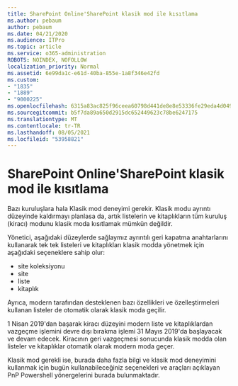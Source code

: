 ```yaml
---
title: SharePoint Online'SharePoint klasik mod ile kısıtlama
ms.author: pebaum
author: pebaum
ms.date: 04/21/2020
ms.audience: ITPro
ms.topic: article
ms.service: o365-administration
ROBOTS: NOINDEX, NOFOLLOW
localization_priority: Normal
ms.assetid: 6e99da1c-e61d-40ba-855e-1a8f346e42fd
ms.custom:
- "1835"
- "1889"
- "9000225"
ms.openlocfilehash: 6315a83ac825f96ceea60798d441de8e8e53336fe29eda4d0491dd8a6a43b352
ms.sourcegitcommit: b5f7da89a650d2915dc652449623c78be6247175
ms.translationtype: MT
ms.contentlocale: tr-TR
ms.lasthandoff: 08/05/2021
ms.locfileid: "53958821"
---
```

# <a name="restrict-sharepoint-online-to-classic-mode"></a>SharePoint Online'SharePoint klasik mod ile kısıtlama

Bazı kuruluşlara hala Klasik mod deneyimi gerekir. Klasik modu ayrıntı düzeyinde kaldırmayı planlasa da, artık listelerin ve kitaplıkların tüm kuruluş (kiracı) modunu klasik moda kısıtlamak mümkün değildir.

Yönetici, aşağıdaki düzeylerde sağlaymız ayrıntılı geri kapatma anahtarlarını kullanarak tek tek listeleri ve kitaplıkları klasik modda yönetmek için aşağıdaki seçeneklere sahip olur:

- site koleksiyonu
- site
- liste
- kitaplık

Ayrıca, modern tarafından desteklenen bazı özellikleri ve özelleştirmeleri kullanan listeler de otomatik olarak klasik moda geçilir.

1 Nisan 2019'dan başarak kiracı düzeyini modern liste ve kitaplıklardan vazgeçme işlemini devre dışı bırakma işlemi 31 Mayıs 2019'da başlayacak ve devam edecek.  Kiracının geri vazgeçmesi sonucunda klasik modda olan listeler ve kitaplıklar otomatik olarak modern moda geçer.

Klasik mod gerekli ise, [](https://techcommunity.microsoft.com/t5/Microsoft-SharePoint-Blog/Delivering-SharePoint-modern-experiences/ba-p/315023) burada daha fazla bilgi [](https://docs.microsoft.com/sharepoint/dev/transform/modernize-userinterface-lists-and-libraries-optout) ve klasik mod deneyimini kullanmak için bugün kullanabileceğiniz seçenekleri ve araçları açıklayan PnP Powershell yönergelerini burada bulunmaktadır.
